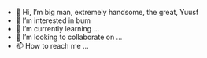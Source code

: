 - 👋 Hi, I’m big man, extremely handsome, the great, Yuusf
- 👀 I’m interested in bum
- 🌱 I’m currently learning ...
- 💞️ I’m looking to collaborate on ...
- 📫 How to reach me ...

<!---
yusufqxzi/yusufqxzi is a ✨ special ✨ repository because its `README.md` (this file) appears on your GitHub profile.
You can click the Preview link to take a look at your changes.
--->
